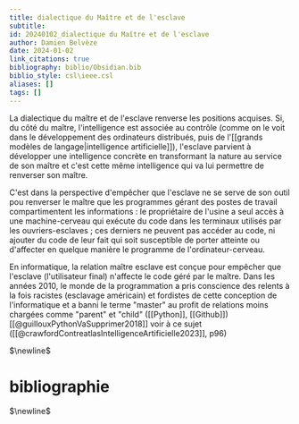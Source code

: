 ```yaml
---
title: dialectique du Maître et de l'esclave
subtitle:
id: 20240102_dialectique du Maître et de l'esclave
author: Damien Belvèze
date: 2024-01-02
link_citations: true
bibliography: biblio/Obsidian.bib
biblio_style: csl\ieee.csl
aliases: []
tags: []
---
```

La dialectique du maître et de l'esclave renverse les positions acquises. 
Si, du côté du maître, l'intelligence est associée au contrôle (comme on le voit dans le développement des ordinateurs distribués, puis de l'[[grands modèles de langage|intelligence artificielle]]), l'esclave parvient à développer une intelligence concrète en transformant la nature au service de son maître et c'est cette même intelligence qui va lui permettre de renverser son maître. 

C'est dans la perspective d'empêcher que l'esclave ne se serve de son outil pou renverser le maître que les programmes gérant des postes de travail compartimentent les informations : le propriétaire de l'usine a seul accès à une machine-cerveau qui exécute du code dans les terminaux utilisés par les ouvriers-esclaves ; ces derniers ne peuvent pas accéder au code, ni ajouter du code de leur fait qui soit susceptible de porter atteinte ou d'affecter en quelque manière le programme de l'ordinateur-cerveau. 

En informatique, la relation maître esclave est conçue pour empêcher que l'esclave (l'utilisateur final) n'affecte le code géré par le maître. 
Dans les années 2010, le monde de la programmation a pris conscience des relents à la fois racistes (esclavage américain) et fordistes de cette conception de l'informatique et a banni le terme "master" au profit de relations moins chargées comme "parent" et "child" ([[Python]], [[Github]])[[@guillouxPythonVaSupprimer2018]]
voir à ce sujet ([[@crawfordContreatlasIntelligenceArtificielle2023]], p96)


$\newline$
# bibliographie
$\newline$






